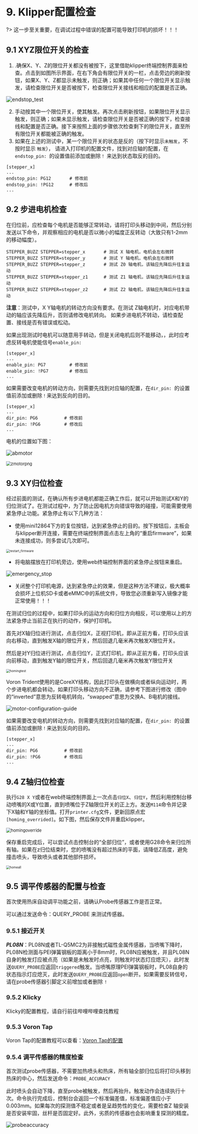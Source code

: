 # 9. Klipper配置检查

?> 这一步至关重要，在调试过程中错误的配置可能导致打印机的损坏！！！

## 9.1 XYZ限位开关的检查

1. .确保X、Y、Z的限位开关都没有被按下，这里借助klipper终端控制界面来检查。点击到如图所示界面，在右下角会有限位开关的一栏，点击旁边的刷新按钮，如果X、Y、Z都显示未触发，则正确；如果其中任何一个限位开关显示触发，请检查限位开关是否被按下，检查限位开关接线和相应的配置是否正确。

![endstop_test](../../images/boards/fly_super8/endstop_test.png)

2. 手动按其中一个限位开关，使其触发。再次点击刷新按钮，如果限位开关显示触发，则正确；如果未显示触发，请检查限位开关是否被正确的按下，检查接线和配置是否正确。接下来按照上面的步骤依次检查剩下的限位开关，直至所有限位开关都能被正确的触发。
3. 如果在上述的测试中，某一个限位开关的状态是反的（按下时显示``未触发``，不按时显示 ``触发``）， 请进入打印机的配置文件，找到对应轴的配置，在``endstop_pin: ``的设置值前添加或删除``！`` 来达到状态取反的目的。

```
[stepper_x]
...
endstop_pin: PG12       # 修改前
endstop_pin: !PG12      # 修改后
...
```

## 9.2 步进电机检查

在归位前，应检查每个电机是否能够正常转动，请将打印头移动到中间，然后分别发送以下命令，并观察相应的电机是否以微小的幅度正反转动（大致只有1-2mm的移动幅度）。

```
STEPPER_BUZZ STEPPER=stepper_x       # 测试 X 轴电机，电机会左右微转 
STEPPER_BUZZ STEPPER=stepper_y       # 测试 Y 轴电机，电机会左右微转 
STEPPER_BUZZ STEPPER=stepper_z       # 测试 Z0 轴电机，该轴应先降后升往复运动 
STEPPER_BUZZ STEPPER=stepper_z1      # 测试 Z1 轴电机，该轴应先降后升往复运动
STEPPER_BUZZ STEPPER=stepper_z2      # 测试 Z2 轴电机，该轴应先降后升往复运动

```

**注意**：测试中，X Y轴电机的转动方向没有要求。在测试 Z轴电机时，对应电机带动的轴应该先降后升，否则请修改电机转向。 如果步进电机不转动，请检查配置、接线是否有错误或松动。

如果出现测试时电机可以随意用手转动，但是关闭电机后则不能移动，，此时应考虑反转电机使能信号``enable_pin:``

```
[stepper_x]
...
enable_pin: PG7         # 修改前
enable_pin: !PG7        # 修改后
...
```

如果需要改变电机的转动方向，则需要先找到对应轴的配置，在``dir_pin: ``的设置值前添加或删除``！``来达到反向的目的。

```
[stepper_x]
...
dir_pin: PG6          # 修改前
dir_pin: !PG6         # 修改后
...
```

电机的位置如下图：

![abmotor](../../images/boards/fly_super8/abmotor.png)

<img src="../../images/boards/fly_super8/zmotorpng.png" alt="zmotorpng" style="zoom:80%;" />

## 9.3 XY归位检查

经过前面的测试，在确认所有步进电机都能正确工作后，就可以开始测试X和Y的归位测试了。在测试过程中，为了防止因电机方向错误导致的碰撞，可能需要使用紧急停止功能。紧急停止有以下几种方法：

* 使用mini12864下方的复位按钮，达到紧急停止的目的。按下按钮后，主板会与klipper断开连接，需要在终端控制界面点击左上角的“重启firmware”，如果未连接成功，则多尝试几次即可。

<img src="../../images/boards/fly_super8/restart_firmware.png" alt="restart_firmware" style="zoom:60%;" />

* 将电脑摆放在打印机旁边，使用web终端控制界面的紧急停止按钮来重启。

![emergency_stop](../../images/boards/fly_super8/emergency_stop.png)

* 关闭整个打印机电源，达到紧急停止的效果，但是这种方法不建议，极大概率会损坏上位机SD卡或者eMMC中的系统文件，导致您必须重新写入镜像才能正常使用！！！

在测试归位的过程中，如果打印头的运动方向和归位方向相反，可以使用以上的方法紧急停止当前正在执行的动作，保护打印机。

首先对X轴归位进行测试，点击归位X，正视打印机，即从正前方看，打印头应该向右移动，直到触发X轴的限位开关，然后回退几毫米再次触发X限位开关。

然后是对Y归位进行测试，点击归位Y，正式打印机，即从正前方看，打印头应该向前移动，直到触发Y轴的限位开关，然后回退几毫米再次触发Y限位开关

<img src="../../images/boards/fly_super8/homingtest.png" alt="homingtest" style="zoom:60%;" />

Voron Trident使用的是CoreXY结构，因此打印头在做横向或者纵向运动时，两个步进电机都会转动，如果打印头移动方向不正确，请参考下图进行修改（图中的“inverted”意思为反转电机转向，“swapped”意思为交换A、B电机的接线。



![motor-configuration-guide](../../images/boards/fly_super8/motor-configuration-guide.png)

如果需要改变电机的转动方向，则需要先找到对应轴的配置，在``dir_pin: ``的设置值前添加或删除``！``来达到反向的目的。

```
[stepper_x]
...
dir_pin: PG6          # 修改前
dir_pin: !PG6         # 修改后
...
```

## 9.4 Z轴归位检查

执行``G28 X Y``或者在web终端控制界面上一次点击``归位X``、``归位Y``，然后利用控制台移动喷嘴的X或Y位置，直到喷嘴位于Z轴限位开关的正上方。发送``M114``命令并记录下X轴和Y轴的坐标值。打开``printer.cfg``文件，更新回原点宏``[homing_overrided]``。如下图，然后保存文件并重启klipper。

<img src="../../images/boards/fly_super8/homingoverride.png" alt="homingoverride" style="zoom:80%;" />

保存重启完成后，可以尝试点击控制台的“全部归位”，或者使用G28命令来归位所有轴。如果在z归位结束时，您的喷嘴没有超过热床的平面，请降低Z高度，避免撞击喷头，导致喷头或者其他部件损坏。

<img src="../../images/boards/fly_super8/homeall.png" alt="homeall" style="zoom:60%;" />

## 9.5 调平传感器的配置与检查

首次使用热床自动调平功能之前，请确认Probe传感器工作是否正常。

可以通过发送命令：QUERY_PROBE 来测试传感器。

### 9.5.1 接近开关

***PL08N***：PL08N或者TL-Q5MC2为非接触式磁性金属传感器，当喷嘴下降时，PL08N检测面与PEI弹簧钢板的距离小于8mm时，PL08N应被触发，并且PL08N自身的触发灯应被点亮（如果是未触发时点亮，则触发时状态灯应熄灭），此时发送``QUERY_PROBE``应返回``triggered``触发。当喷嘴原理PEI弹簧钢板时，PL08自身的状态指示灯应熄灭，此时发送``QUERY_PROBE``应返回``open``断开。如果需要反转信号，请在probe传感器引脚定义前增加或者删除 ``!``

### 9.5.2 Klicky

Klicky的配置教程，请自行前往哔哩哔哩查找教程

### 9.5.3 Voron Tap

Voron Tap的配置教程可以查看：[Voron Tap的配置](https://www.bilibili.com/video/BV1UD4y1L7jX?vd_source=8a1517dea7f810886a480f8c9f0fd417 "点击即可跳转")

### 9.5.4 调平传感器的精度检查

首次测试probe传感器，不需要加热喷头和热床，所有轴全部归位后将打印头移到热床的中心，然后发送命令：``PROBE_ACCURACY``

此时喷头会自动下降，直至probe被触发，然后再抬升。触发动作会连续执行十次。命令执行完成后，控制台会返回一个标准偏差值，标准偏差值应小于0.003mm。如果每次的探测值不稳定或者是呈趋势性的变化，需要检查Z 轴安装是否安装牢固，丝杆是否固定好。此外，劣质的传感器也会影响重复探测的精度。

![probeaccuracy](../../images/boards/fly_super8/probeaccuracy.jpg)
